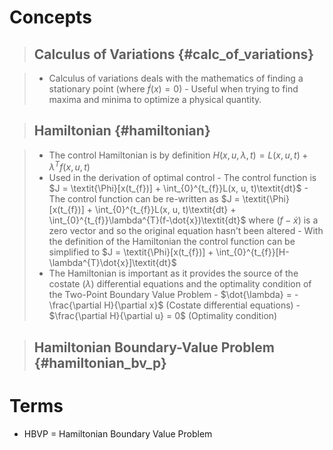 # Concepts

> ## Calculus of Variations {#calc_of_variations}

> - Calculus of variations deals with the mathematics of finding a stationary
    point (where $\dot{f}(x) = 0$)
>       - Useful when trying to find maxima and minima to optimize a physical
          quantity.

> ## Hamiltonian {#hamiltonian}

> - The control Hamiltonian is by definition $H(x, u, \lambda, t) = L(x, u, t)
    + \lambda^{T}f(x, u, t)$
> - Used in the derivation of optimal control
>       - The control function is $J = \textit{\Phi}[x(t_{f})] +
          \int_{0}^{t_{f}}L(x, u, t)\textit{dt}$
>       - The control function can be re-written as $J =
          \textit{\Phi}[x(t_{f})] + \int_{0}^{t_{f}}L(x, u, t)\textit{dt} +
          \int_{0}^{t_{f}}\lambda^{T}(f-\dot{x})\textit{dt}$ where
          $(f-\dot{x})$ is a zero vector and so the original equation hasn't
          been altered
>       - With the definition of the Hamiltonian the control function can be
          simplified to $J = \textit{\Phi}[x(t_{f})] +
          \int_{0}^{t_{f}}[H-\lambda^{T}\dot{x}]\textit{dt}$
> - The Hamiltonian is important as it provides the source of the costate
    ($\lambda$) differential equations and the optimality condition of the
    Two-Point Boundary Value Problem
>       - $\dot{\lambda} = -\frac{\partial H}{\partial x}$    (Costate
          differential equations)
>       - $\frac{\partial H}{\partial u} = 0$    (Optimality condition)


> ## Hamiltonian Boundary-Value Problem {#hamiltonian_bv_p}

# Terms

- HBVP = Hamiltonian Boundary Value Problem
